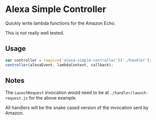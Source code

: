 # Alexa Simple Controller

Quickly write lambda functions for the Amazon Echo.

This is not really well tested.

## Usage

```js
var controller = require('alexa-simple-controller')('./handler');
controller(alexaEvent, lambdaContext, callback);
```

## Notes

The `LaunchRequest` invocation would need to be at `./handler/launch-request.js` for the above example.

All handlers will be the snake cased version of the invocation sent by Amazon.

